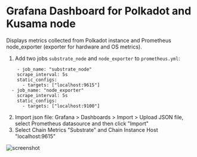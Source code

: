 # Grafana Dashboard for Polkadot and Kusama node
Displays metrics collected from Polkadot instance and Prometheus node_exporter (exporter for hardware and OS metrics).

1. Add two jobs `substrate_node` and `node_exporter` to `prometheus.yml`:
```
    - job_name: "substrate_node"
    scrape_interval: 5s
    static_configs:
      - targets: ["localhost:9615"]
  - job_name: "node_exporter"
    scrape_interval: 5s
    static_configs:
      - targets: ["localhost:9100"]

```
2. Import json file: Grafana > Dashboards > Import > Upload JSON file, select Prometheus datasource and then click "Import"
3. Select Chain Metrics "Substrate" and Chain Instance Host "localhost:9615"

![screenshot](https://github.com/pcnip/Grafana-Polkadot-Dashboard/blob/main/Dashboard_Screenshot.jpg?raw=true)
